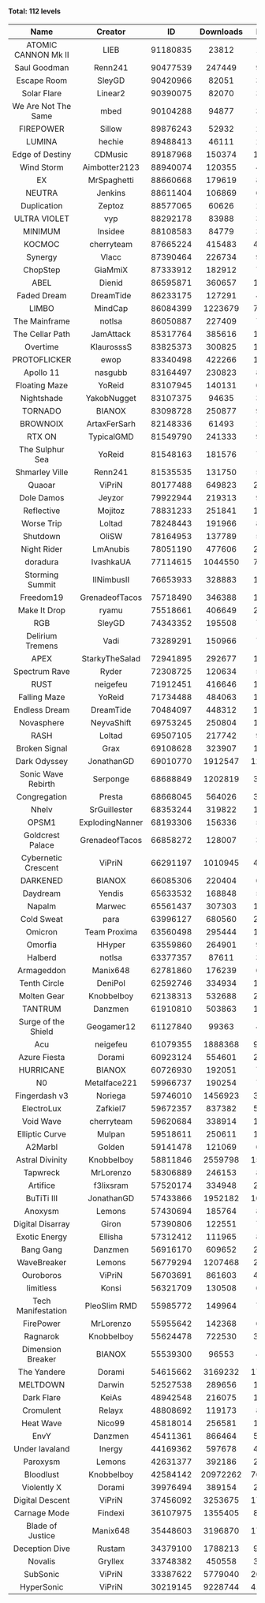 #### Total: 112 levels

| Name | Creator | ID | Downloads | Likes |
|:---:|:---:|:---:|:---:|:---:|
| ATOMIC CANNON Mk II | LIEB | 91180835 | 23812 | 1050
| Saul Goodman | Renn241 | 90477539 | 247449 | 9983
| Escape Room | SleyGD | 90420966 | 82051 | 3150
| Solar Flare | Linear2 | 90390075 | 82070 | 3965
| We Are Not The Same | mbed | 90104288 | 94877 | 3498
| FIREPOWER | Sillow | 89876243 | 52932 | 2279
| LUMINA | hechie | 89488413 | 46111 | 2106
| Edge of Destiny | CDMusic | 89187968 | 150374 | 10168
| Wind Storm | Aimbotter2123 | 88940074 | 120355 | 4228
| EX | MrSpaghetti | 88660668 | 179619 | 8163
| NEUTRA | Jenkins | 88611404 | 106869 | 6150
| Duplication | Zeptoz | 88577065 | 60626 | 2959
| ULTRA VIOLET | vyp | 88292178 | 83988 | 3685
| MINIMUM | Insidee | 88108583 | 84779 | 3427
| KOCMOC | cherryteam | 87665224 | 415483 | 41390
| Synergy | Vlacc | 87390464 | 226734 | 9371
| ChopStep | GiaMmiX | 87333912 | 182912 | 7250
| ABEL | Dienid | 86595871 | 360657 | 14531
| Faded Dream | DreamTide | 86233175 | 127291 | 4409
| LIMBO | MindCap | 86084399 | 1223679 | 70873
| The Mainframe | notlsa | 86050887 | 227409 | 7884
| The Cellar Path | JamAttack | 85317764 | 385616 | 13215
| Overtime | KlaurosssS | 83825373 | 300825 | 12911
| PROTOFLICKER | ewop | 83340498 | 422266 | 12451
| Apollo 11 | nasgubb | 83164497 | 230823 | 8771
| Floating Maze | YoReid | 83107945 | 140131 | 6408
| Nightshade | YakobNugget | 83107375 | 94635 | 3852
| TORNADO | BIANOX | 83098728 | 250877 | 9840
| BROWNOIX | ArtaxFerSarh | 82148336 | 61493 | 2456
| RTX ON | TypicalGMD | 81549790 | 241333 | 9533
| The Sulphur Sea | YoReid | 81548163 | 181576 | 7878
| Shmarley Ville | Renn241 | 81535535 | 131750 | 5649
| Quaoar | ViPriN | 80177488 | 649823 | 29436
| Dole Damos | Jeyzor | 79922944 | 219313 | 9294
| Reflective | Mojitoz | 78831233 | 251841 | 11370
| Worse Trip | Loltad | 78248443 | 191966 | 8172
| Shutdown | OliSW | 78164953 | 137789 | 5811
| Night Rider | LmAnubis | 78051190 | 477606 | 24778
| doradura | IvashkaUA | 77114615 | 1044550 | 79892
| Storming Summit | IINimbusII | 76653933 | 328883 | 16680
| Freedom19 | GrenadeofTacos | 75718490 | 346388 | 19036
| Make It Drop | ryamu | 75518661 | 406649 | 23333
| RGB | SleyGD | 74343352 | 195508 | 7980
| Delirium Tremens | Vadi | 73289291 | 150966 | 7274
| APEX | StarkyTheSalad | 72941895 | 292677 | 11468
| Spectrum Rave | Ryder | 72308725 | 120634 | 5570
| RUST | neigefeu | 71912451 | 416646 | 18313
| Falling Maze | YoReid | 71734488 | 484063 | 18207
| Endless Dream | DreamTide | 70484097 | 448312 | 18690
| Novasphere | NeyvaShift | 69753245 | 250804 | 11786
| RASH | Loltad | 69507105 | 217742 | 9513
| Broken Signal | Grax | 69108628 | 323907 | 12985
| Dark Odyssey | JonathanGD | 69010770 | 1912547 | 129777
| Sonic Wave Rebirth | Serponge | 68688849 | 1202819 | 34523
| Congregation | Presta | 68668045 | 564026 | 32277
| Nhelv | SrGuillester | 68353244 | 319822 | 16663
| OPSM1 | ExplodingNanner | 68193306 | 156336 | 5101
| Goldcrest Palace | GrenadeofTacos | 66858272 | 128007 | 3901
| Cybernetic Crescent | ViPriN | 66291197 | 1010945 | 42956
| DARKENED | BIANOX | 66085306 | 220404 | 6956
| Daydream | Yendis | 65633532 | 168848 | 5883
| Napalm | Marwec | 65561437 | 307303 | 18637
| Cold Sweat | para | 63996127 | 680560 | 23822
| Omicron | Team Proxima | 63560498 | 295444 | 16078
| Omorfia | HHyper | 63559860 | 264901 | 9981
| Halberd | notlsa | 63377357 | 87611 | 3760
| Armageddon | Manix648 | 62781860 | 176239 | 6535
| Tenth Circle | DeniPol | 62592746 | 334934 | 15963
| Molten Gear | Knobbelboy | 62138313 | 532688 | 23641
| TANTRUM | Danzmen | 61910810 | 503863 | 18062
| Surge of the Shield | Geogamer12 | 61127840 | 99363 | 4529
| Acu | neigefeu | 61079355 | 1888368 | 94141
| Azure Fiesta | Dorami | 60923124 | 554601 | 23996
| HURRICANE | BIANOX | 60726930 | 192051 | 7530
| N0 | Metalface221 | 59966737 | 190254 | 7051
| Fingerdash v3 | Noriega | 59746010 | 1456923 | 38802
| ElectroLux | Zafkiel7 | 59672357 | 837382 | 50973
| Void Wave | cherryteam | 59620684 | 338914 | 17963
| Elliptic Curve | Mulpan | 59518611 | 250611 | 10118
| A2Marbl | Golden | 59141478 | 121069 | 6184
| Astral Divinity | Knobbelboy | 58811846 | 2559798 | 150175
| Tapwreck | MrLorenzo | 58306889 | 246153 | 8149
| Artifice | f3lixsram | 57520174 | 334948 | 22012
| BuTiTi III | JonathanGD | 57433866 | 1952182 | 101519
| Anoxysm | Lemons | 57430694 | 185764 | 8853
| Digital Disarray | Giron | 57390806 | 122551 | 7166
| Exotic Energy | Ellisha | 57312412 | 111965 | 8091
| Bang Gang | Danzmen | 56916170 | 609652 | 25639
| WaveBreaker | Lemons | 56779294 | 1207468 | 26881
| Ouroboros | ViPriN | 56703691 | 861603 | 45580
| limitless | Konsi | 56321709 | 130508 | 6833
| Tech Manifestation | PleoSlim RMD | 55985772 | 149964 | 7996
| FirePower | MrLorenzo | 55955642 | 142368 | 6076
| Ragnarok | Knobbelboy | 55624478 | 722530 | 37909
| Dimension Breaker | BIANOX | 55539300 | 96553 | 4230
| The Yandere | Dorami | 54615662 | 3169232 | 178344
| MELTDOWN | Darwin | 52527538 | 289656 | 16484
| Dark Flare | KeiAs | 48942548 | 216075 | 10556
| Cromulent | Relayx | 48808692 | 119173 | 8736
| Heat Wave | Nico99 | 45818014 | 256581 | 15311
| EnvY | Danzmen | 45411361 | 866464 | 51488
| Under lavaland | Inergy | 44169362 | 597678 | 40368
| Paroxysm | Lemons | 42631377 | 392186 | 21705
| Bloodlust | Knobbelboy | 42584142 | 20972262 | 761840
| Violently X | Dorami | 39976494 | 389154 | 23128
| Digital Descent | ViPriN | 37456092 | 3253675 | 178939
| Carnage Mode | Findexi | 36107975 | 1355405 | 81160
| Blade of Justice | Manix648 | 35448603 | 3196870 | 176161
| Deception Dive | Rustam | 34379100 | 1788213 | 91727
| Novalis | Gryllex | 33748382 | 450558 | 30157
| SubSonic | ViPriN | 33387622 | 5779040 | 267897
| HyperSonic | ViPriN | 30219145 | 9228744 | 413608

